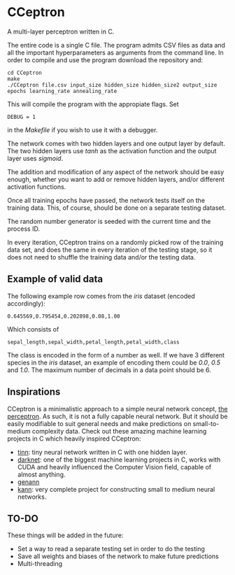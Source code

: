 # CCeptron

A multi-layer perceptron written in C.

The entire code is a single C file. The program admits CSV files as data and all the important hyperparameters as arguments from the command line. In order to compile and use the program download the repository and:

```{language=bash}
cd CCeptron
make
./CCeptron file.csv input_size hidden_size hidden_size2 output_size epochs learning_rate annealing_rate
```

This will compile the program with the appropiate flags. Set
```{language=bash}
DEBUG = 1
```

in the *Makefile* if you wish to use it with a debugger.

The network comes with two hidden layers and one output layer by default. The two hidden layers use *tanh* as the activation function and the output layer uses *sigmoid*.

The addition and modification of any aspect of the network should be easy enough, whether you want to add or remove hidden layers, and/or different activation functions.

Once all training epochs have passed, the network tests itself on the training data. This, of course, should be done on a separate testing dataset.

The random number generator is seeded with the current time and the process ID.

In every iteration, CCeptron trains on a randomly picked row of the training data set, and does the same in every iteration of the testing stage, so it does not need to shuffle the training data and/or the testing data.

## Example of valid data

The following example row comes from the *iris* dataset (encoded accordingly):

```
0.645569,0.795454,0.202898,0.08,1.00
```

Which consists of

```
sepal_length,sepal_width,petal_length,petal_width,class
```

The class is encoded in the form of a number as well. If we have 3 different species in the *iris* dataset, an example of encoding them could be *0.0*, *0.5* and *1.0*. The maximum number of decimals in a data point should be 6.

## Inspirations

CCeptron is a minimalistic approach to a simple neural network concept, [the perceptron](https://en.wikipedia.org/wiki/Perceptron). As such, it is not a fully capable neural network. But it should be easily modifiable to suit general needs and make predictions on small-to-medium complexity data. Check out these amazing machine learning projects in C which heavily inspired CCeptron:

* [tinn](https://github.com/glouw/tinn): tiny neural network written in C with one hidden layer.
* [darknet](https://github.com/glouw/tinn): one of the biggest machine learning projects in C, works with CUDA and heavily influenced the Computer Vision field, capable of almost anything.
* [genann](https://github.com/codeplea/genann)
* [kann](https://github.com/attractivechaos/kann): very complete project for constructing small to medium neural networks.

## TO-DO

These things will be added in the future:

* Set a way to read a separate testing set in order to do the testing
* Save all weights and biases of the network to make future predictions
* Multi-threading
